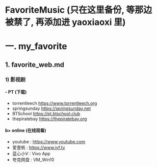 # FavoriteMusic (只在这里备份, 等那边被禁了, 再添加进 yaoxiaoxi 里)

# 一. my_favorite
## 1. favorite_web.md
### 1) 影视剧
#### - PT (下载)
- torrentleech https://www.torrentleech.org
- springsunday https://springsunday.net
- BTSchool     https://pt.btschool.club
- thepiratebay https://thepiratebay.org

#### b> online (在线观看)
- youtube  : https://www.youtube.com
- 爱壹帆   : https://www.iyf.tv
- 蓝心小V  : Vivo App
- 夸克网盘 : VM_Win10
